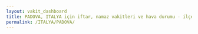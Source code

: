 ```yaml
---
layout: vakit_dashboard
title: PADOVA, ITALYA için iftar, namaz vakitleri ve hava durumu - ilçe/eyalet seç
permalink: /ITALYA/PADOVA/
---
```


<script type="text/javascript">
  var GLOBAL_COUNTRY = 'ITALYA';
  var GLOBAL_CITY = 'PADOVA';
  var GLOBAL_STATE = '';
  var lat = 72;
  var lon = 21;
</script>
